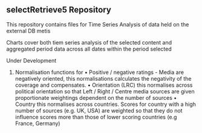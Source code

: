 ## selectRetrieve5 Repository

This repository contains files for Time Series Analysis of data held on the external DB metis

Charts cover both tiem series analysis of the selected content and aggregated period data across all dates within the period selected

Under Development

1. Normalisation functions for
• Positive / negative ratings - Media are negatively oriented, this normalisations calculates the negativity of the coverage and compensates.
• Orientation (LRC) this normalises across political orientation so that Left / Right  / Centre media sources are given proportionate weightings dependent on the number of sources
• Country this normalises across countries. Scores for country with a high number of sources (e.g. UK, USA) are weighted so that they do not influence scores more than those of lower scoring countries (e.g France, Germany)